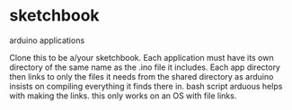 # sketchbook
arduino applications

Clone this to be a/your sketchbook.
Each application must have its own directory of the same name as the .ino file it includes.
Each app directory then links to only the files it needs from the shared directory as arduino insists on compiling everything it finds there in. bash script arduous helps with making the links. this only works on an OS with file links.
